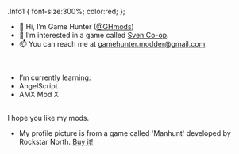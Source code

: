 .Info1 {
  font-size:300%;
  color:red;
};

- 👋 Hi, I’m Game Hunter (<a href="https://github.com/GHmods">@GHmods</a>)
- 👀 I’m interested in a game called <a href="https://store.steampowered.com/app/225840/Sven_Coop/">Sven Co-op</a>.
- 📫 You can reach me at gamehunter.modder@gmail.com
<br>

- I’m currently learning:<br>
- <l href="https://www.angelcode.com/">AngelScript</l>
- <l href="https://www.amxmodx.org/">AMX Mod X</l>
<br><br>

<p class="Info1">I hope you like my mods.</p>

- My profile picture is from a game called 'Manhunt' developed by Rockstar North. <a href="https://store.steampowered.com/app/12130/Manhunt/">Buy it!</a>.

<!---
GHmods/GHmods is a ✨ special ✨ repository because its `README.md` (this file) appears on your GitHub profile.
You can click the Preview link to take a look at your changes.
--->
